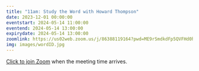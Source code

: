 ```yaml
---
title: "11am: Study the Word with Howard Thompson"
date: 2023-12-01 00:00:00
eventstart: 2024-05-14 11:00:00
eventend: 2024-05-14 13:00:00
expirydate: 2024-05-14 13:00:00
zoomlink: https://us02web.zoom.us/j/86388119164?pwd=ME9rSmdkdFp5QVFHd0hIbDZmNXhRQT09
img: images/wordID.jpg
---
```


[Click to join Zoom](https://us02web.zoom.us/j/86388119164?pwd=ME9rSmdkdFp5QVFHd0hIbDZmNXhRQT09) when the meeting time arrives.